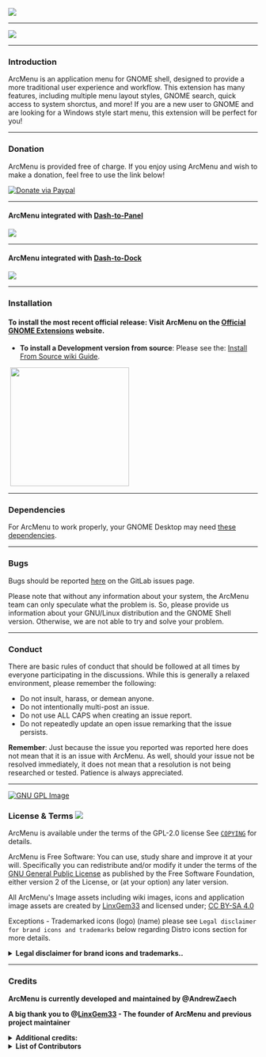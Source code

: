 ![](https://gitlab.com/arcmenu/arcmenu-assets/raw/master/images/new-arcmenu-wide-banner.png)

-----

![](https://gitlab.com/arcmenu/arcmenu-assets/raw/master/images/arcmenu-browser.png)

-----

### Introduction

ArcMenu is an application menu for GNOME shell, designed to provide a more traditional user experience and workflow. This extension has many features, including multiple menu layout styles, GNOME search, quick access to system shorctus, and more! If you are a new user to GNOME and are looking for a Windows style start menu, this extension will be perfect for you!

-----

### Donation

ArcMenu is provided free of charge. If you enjoy using ArcMenu and wish to make a donation, feel free to use the link below!

[![Donate via Paypal](https://gitlab.com/arcmenu/arcmenu-assets/raw/master/images/donate-button-alt.png)](https://www.paypal.com/cgi-bin/webscr?cmd=_donations&business=53CWA7NR743WC&item_name=Donate+to+support+my+work&currency_code=USD&source=url)

-----

#### ArcMenu integrated with [Dash-to-Panel](https://extensions.gnome.org/extension/1160/dash-to-panel/)

![](https://gitlab.com/arcmenu/arcmenu-assets/raw/master/images/comp-screen-arcmenu-wide.png)

-----

#### ArcMenu integrated with [Dash-to-Dock](https://extensions.gnome.org/extension/307/dash-to-dock/)

![](https://gitlab.com/arcmenu/arcmenu-assets/raw/master/images/dash-to-dock-inter-screen.png)

-----

### Installation

#### To install the most recent official release: Visit ArcMenu on the [Official GNOME Extensions](https://extensions.gnome.org/extension/3628/arcmenu/) website.

- **To install a Development version from source**: Please see the: [Install From Source wiki Guide](https://gitlab.com/arcmenu/ArcMenu/-/wikis/Install-From-Source-Guide).

<p align="left">
       <a href="https://extensions.gnome.org/extension/3628/arcmenu/" >
    <img src="https://gitlab.com/LinxGem33/Neon/raw/master/artwork/get-it-ego.png" width="240" style="margin-left: 4px"/>
    </a>

-----

### Dependencies

For ArcMenu to work properly, your GNOME Desktop may need [these dependencies](https://gitlab.com/arcmenu/ArcMenu/-/wikis/ArcMenu-Dependencies).

-----

### Bugs

Bugs should be reported [here](https://gitlab.com/arcmenu/ArcMenu/issues) on the GitLab issues page.

Please note that without any information about your system, the ArcMenu team can only speculate what the problem is.
So, please provide us information about your GNU/Linux distribution and the GNOME Shell version. Otherwise, we are not able to try and solve your problem.

-----

### Conduct

There are basic rules of conduct that should be followed at all times by everyone participating in the discussions.  While this is generally a relaxed environment, please remember the following:

- Do not insult, harass, or demean anyone.
- Do not intentionally multi-post an issue.
- Do not use ALL CAPS when creating an issue report.
- Do not repeatedly update an open issue remarking that the issue persists.

**Remember**: Just because the issue you reported was reported here does not mean that it is an issue with ArcMenu. As well, should your issue not be resolved immediately, it does not mean that a resolution is not being researched or tested. Patience is always appreciated.

-----

[![GNU GPL Image](https://www.gnu.org/graphics/slickgnu.tiny.png)](http://www.gnu.org/licenses/old-licenses/lgpl-2.0.html)  
### License & Terms ![](https://gitlab.com/LinxGem33/IP-Finder/raw/master/screens/Copyleft-16.png)

ArcMenu is available under the terms of the GPL-2.0 license See [`COPYING`](https://gitlab.com/arcmenu/ArcMenu/blob/master/COPYING) for details.

ArcMenu is Free Software: You can use, study share and improve it at your will. Specifically you can redistribute and/or modify it under the terms of the [GNU General Public License](https://www.gnu.org/licenses/gpl.html) as published by the Free Software Foundation, either version 2 of the License, or (at your option) any later version. 

All ArcMenu's Image assets including wiki images, icons and application image assets are created by [LinxGem33](https://gitlab.com/LinxGem33) and licensed under; [CC BY-SA 4.0](https://creativecommons.org/licenses/by-sa/4.0/)

Exceptions - Trademarked icons (logo) (name) please see `Legal disclaimer for brand icons and trademarks` below regarding Distro icons section for more details.

<details>
<summary><b>Legal disclaimer for brand icons and trademarks..</b></summary>

<p>

*" All brand icons are trademarks of their respective owners. The use of these trademarks does not indicate endorsement of the trademark holder by ArcMenu project, nor vice versa. Please do not use brand logos for any purpose except to represent the company, product, or service to which they refer. "*

* **UBUNTU ![](https://gitlab.com/arcmenu/arcmenu-assets/raw/master/images/copyright2.svg)** - Ubuntu name and Ubuntu logo is a trademark of Canonical ![](https://gitlab.com/arcmenu/arcmenu-assets/raw/master/images/copyright2.svg) Ltd.

* **FEDORA ![](https://gitlab.com/arcmenu/arcmenu-assets/raw/master/images/copyright2.svg)** - Fedora and the Infinity design logo are trademarks of Red Hat, Inc.

* **DEBIAN ![](https://gitlab.com/arcmenu/arcmenu-assets/raw/master/images/copyright2.svg)** - is a registered trademark owned by Software in the Public Interest, Inc. Debian trademark is a registered United States trademark of Software in the Public Interest, Inc., managed by the Debian project.

* **MANJARO ![](https://gitlab.com/arcmenu/arcmenu-assets/raw/master/images/copyright2.svg)** - (logo) and name is a trademark of Manjaro GmbH & Co. KG

* **POP_OS! ![](https://gitlab.com/arcmenu/arcmenu-assets/raw/master/images/copyright2.svg)** - Name and (logo) is a trademark of system 76 ![](https://gitlab.com/arcmenu/arcmenu-assets/raw/master/images/copyright2.svg) Inc.

* **ARCH LINUX ![](https://gitlab.com/arcmenu/arcmenu-assets/raw/master/images/copyright2.svg)** - The stylized Arch Linux logo are recognised trademarks of Arch Linux, copyright 2002-2017 Judd Vinet and Aaron Griffin

* **SOLUS** - name and logo is Copyright ![](https://gitlab.com/arcmenu/arcmenu-assets/raw/master/images/copyright2.svg) 2014-2018 by Solus Project

* **KALI LINUX** - logo and name is part of ![](https://gitlab.com/arcmenu/arcmenu-assets/raw/master/images/copyright2.svg) OffSec Services Limited 2020

* **PUREOS** - name and logo is developed by members of the Purism community

* **RASPBERRY PI** ![](https://gitlab.com/arcmenu/arcmenu-assets/raw/master/images/copyright2.svg) - Logo and name is part of Raspberry Pi Foundation
UK Registered Charity 1129409

* **Gentoo Authors![](https://gitlab.com/arcmenu/arcmenu-assets/raw/master/images/copyright2.svg)** 2001–2020
Gentoo is a trademark of the Gentoo Foundation, Inc.

* **Voyager ![](https://gitlab.com/arcmenu/arcmenu-assets/raw/master/images/copyright2.svg) Linux**
(name) and (logo)

* **MXLinux![](https://gitlab.com/arcmenu/arcmenu-assets/raw/master/images/copyright2.svg)** 2020 -
Linux - is the registered trademark of Linus Torvalds in the U.S. and other countries.

* **Red Hat, Inc.![](https://gitlab.com/arcmenu/arcmenu-assets/raw/master/images/copyright2.svg)** Copyright 2020 
(name) and (logo)

</p>
</details>

-----

### Credits

**ArcMenu is currently developed and maintained by @AndrewZaech**

**A big thank you to @[LinxGem33](https://gitlab.com/LinxGem33) - The founder of ArcMenu and previous project maintainer**

<details>
<summary><b>Additional credits:</b></summary>

<p>

-----

* This extension leverages some of the design elements for the default menu layout (ArcMenu) from Zorin OS.
* This extension also uses some code from gnome-shell adapted to be used for ArcMenu.
* This extension also uses adapted code from Dash to Panel's Utils.js.
* This extension also uses some code from gnome-shell-extensions package for use with external file sources adapted to be used for ArcMenu.

-----

</p>
</details>



<details>
<summary><b>List of Contributors</b></summary>

<p>

-----

<details>
<summary><b>Top Project Contributors</b></summary>

<p>

### Top Project Contributors

#### @[lexruee](https://github.com/lexruee) - **Project Contributor** - UI/UX Designer | - @[Thomas Ingvarsson](https://gitlab.com/tingvarsson) - **Project Contributor** - Developer

#### @[charlesg99](https://github.com/charlesg99) - **Project Contributor** - Developer 

-----

</p>
</details>

<details>
<summary><b>Other Project Contributors</b></summary>

<p>

### Pull Requests
<p> <a name="pullrequests"></a>

### Thanks to the following people for contributing via pull requests:

**@[fishears](https://github.com/fishears/Arc-Menu)** | **@[JasonLG1979](https://github.com/JasonLG1979)** | **@[itmitica](https://github.com/itmitica)** | **@[vikaig](https://gitlab.com/vikaig)** | **@[MagneFire](https://gitlab.com/MagneFire)** | **@[tognee](https://gitlab.com/tognee)** | **@[hlechner](https://gitlab.com/hlechner)**

-----

### Bug Fixes:
<p> <a name="bugfixes"></a>

**@[JasonLG1979](https://github.com/JasonLG1979)**  | **@[lexruee](https://github.com/lexruee/Arc-Menu)**

-----

</p>
</details>

<details>
<summary><b>Translators</b></summary>
<p> <a name="translators"></a>

- **Current translated languages and translators..**

-----

**- @[Nilvus](https://gitlab.com/Nilvus) - French** | **- @[Etamuk](https://gitlab.com/Etamuk) - German** | **- @[alex4401](https://gitlab.com/alex4401) - Polish** | **- @[frnogueira](https://gitlab.com/frnogueira) - Brazilian Portuguese** | **- @[sigbjokj](https://gitlab.com/sigbjokj) - Norwegian** |

-----

 **- @[Ivan](https://gitlab.com/vantu5z) - Russian** | **- @[gkkulik](https://gitlab.com/gkkulik) - Silesian** | **- @[vikaig](https://gitlab.com/vikaig) - Ukrainian** | **- @[jordim](https://gitlab.com/jordim) - Catalan** | **- @[aylinux](https://gitlab.com/aylinux) - Turkish** |
 
-----

 **- @[MorganAntonsson](https://gitlab.com/MorganAntonsson) - Swedish** | **- @[jiri.doubravsky](https://gitlab.com/jiri.doubravsky) - czech** | **- @[juanlucer](https://gitlab.com/juanlucer) - Spanish** | **- @[plesry](https://gitlab.com/plesry) - Chinese (Taiwan)** |

-----

 **- @[Vombato](https://gitlab.com/Vombato) - Italian** | **- @[skygmin](https://gitlab.com/skygmin) - Simplified Chinese** | **- @[vinno97](https://gitlab.com/vinno97) - Dutch** | **- @[artnay](https://gitlab.com/artnay) - Finnish** |  **- @[rimasx](https://gitlab.com/rimasx) - Estonian** |
 
-----

 **- @[stevendobay](https://gitlab.com/stevendobay) - Hungarian** | **- @[omeritzics](https://gitlab.com/omeritzics) - Hebrew** |

</p>
</details>

-----
